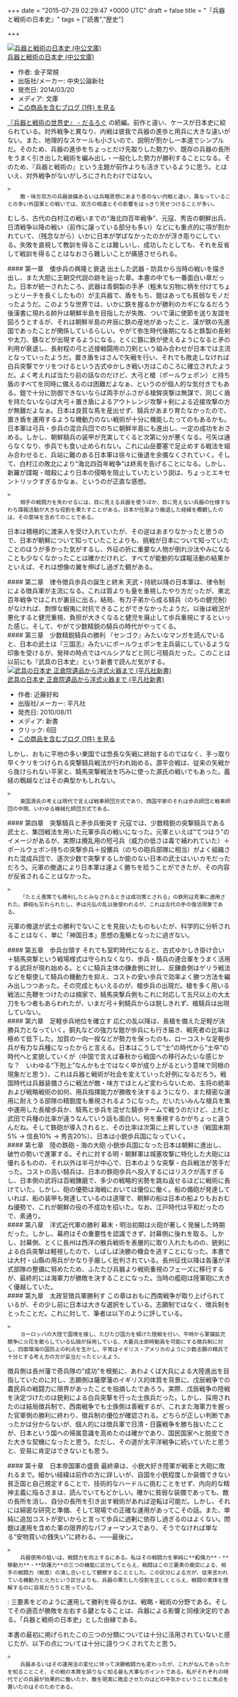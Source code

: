 
+++
date = "2015-07-29 02:29:47 +0000 UTC"
draft = false
title = "『兵器と戦術の日本史』"
tags = ["読書","歴史"]

+++
<div class="hatena-asin-detail"><a href="http://www.amazon.co.jp/exec/obidos/ASIN/4122059275/bestylesnet-22/"><img src="https://images-fe.ssl-images-amazon.com/images/I/41CTjs0ra4L._SL160_.jpg" class="hatena-asin-detail-image" alt="兵器と戦術の日本史 (中公文庫)" title="兵器と戦術の日本史 (中公文庫)"/></a><div class="hatena-asin-detail-info"><a href="http://www.amazon.co.jp/exec/obidos/ASIN/4122059275/bestylesnet-22/">兵器と戦術の日本史 (中公文庫)</a><ul><li><span class="hatena-asin-detail-label">作者:</span> 金子常規</li><li><span class="hatena-asin-detail-label">出版社/メーカー:</span> 中央公論新社</li><li><span class="hatena-asin-detail-label">発売日:</span> 2014/03/20</li><li><span class="hatena-asin-detail-label">メディア:</span> 文庫</li><li><a href="http://d.hatena.ne.jp/asin/4122059275/bestylesnet-22" target="_blank">この商品を含むブログ (1件) を見る</a></li></ul></div><div class="hatena-asin-detail-foot"></div></div><a href="https://blog.daruyanagi.jp/entry/2015/07/10/193133">『兵器と戦術の世界史』 - だるろぐ</a> の続編。前作と違い、ケースが日本史に絞られている。対外戦争と異なり、内戦は彼我で兵器の進歩と用兵に大きな違いがない。また、地理的なスケールも小さいので、説明が割かし一本道でシンプルだ。そのため、兵器の進歩をちょっとだけ先取りした勢力や、既存の兵器の長所をうまく引き出した戦術を編み出し・一般化した勢力が勝利することになる。そのため、『兵器と戦術の』という主題が前作よりも活きているように思う。とはいえ、対外戦争がないがしろにされたわけではない。

    >
        敵・味方双方の兵器装備あるいは兵略思想にあまり差のない内戦と違い、異なっていることの多い外国軍との戦いでは、双方の相違とその影響をはっきり見せつけることが多い。

    
むしろ、古代の白村江の戦いまでの“海北四百年戦争”、元寇、秀吉の朝鮮出兵、日清戦争以降の戦い（前作に譲っている部分も多い）などにも重点的に項が割かれていて、（残念ながら）いかに日本が学ばなかったのかが浮き彫りにしている。失敗を直視して教訓を得ることは難しいし、成功したとしても、それを反省して戦訓を得ることはなおさら難しいことが痛感させられる。

<div class="section">
    #### 第一章　倭歩兵の興隆と衰退
    出土した武器・防具から当時の戦いを描き出し、また大胆に王朝交代説の跡を辿った章。本書の中でも一番面白い章だった。日本が統一されたころ、武器は青銅製の手矛（粗末な刃物に柄を付けてちょっとリーチを長くしたもの）が主兵器で、盾をもち、鎧はあっても貧弱なモノだったようだ。このような世界では、いかに鉄を握るかが勝利のカギになるだろう<br/>
後漢書に現れる帥升は朝鮮半島を目指したが失敗、ついで漢に使節を送り友誼を図ろうとするが、それは朝鮮半島の弁辰に鉄の産地があったこと、漢が鉄の先進国であったことが関係しているらしい。やがて弥生時代後期になると鉄製の長剣や太刀、鏃などが出現するようになる。とくに鏃に鉄が使えるようになると矛の利用が衰退し、長射程の弓と近接戦闘用の刀剣という組み合わせが日本では主流となっていったようだ。置き盾をはさんで矢戦を行い、それでも敗走しなければ白兵突撃でケリをつけるという古式ゆかしき戦い方はこのころに確立されたようだ。よく考えれば当たり前の話なのだけど、大弓と槍（ポールウェポン）と持ち盾のすべてを同時に備えるのは困難だよなぁ、というのが個人的な気付きでもある。鎧で十分に防御できないならば両手がふさがる槍鉾突撃は無謀で、同じく盾を持たないならば大弓＋置き盾によるアウトレンジ攻撃＋剣による近接攻撃の方が無難だよなぁ。日本は良質な馬を産出せず、騎兵があまり育たなかったので、置き盾を運用するような機動力のない戦術が十分に機能したってのもあるかも。日本軍は弓兵・歩兵の混合兵団でのちに朝鮮半島にも進出し、一定の成功をおさめる。しかし、朝鮮騎兵の装甲が充実してくると次第に分が悪くなる。弓矢は通らなくなり、歩兵でも食い止められない。これに山岳要塞で足止めする戦法を組み合わせると、兵站に難のある日本軍は徐々に後退を余儀なくされていく。そして、白村江の敗北により“海北四百年戦争”は終焉を告げることになる。しかし、新羅が諜報・暗殺により日本の侵略を阻止していたという説は、ちょっとエキセントリックすぎるかなぁ、というのが正直な感想。

    >
        相手の戦闘力を失わせるには、目に見える兵器を使うほか、目に見えない兵器の仕様すなわち諜報活動が大きな役割を果たすことがある。日本が任那より撤退した経緯を概観したのは、その意味を含めてのことである。

    
日本は積極的に渡来人を受け入れていたが、その逆はあまりなかったと思うので、日本が朝鮮について知っていたことよりも、挑戦が日本について知っていたことのほうが多かった気がするし、外征の折に重要な人物が倒れ沙汰やみになることも少なくなかったことは確かだけれど、すべてが能動的な諜報活動の結果かといえば、それは想像の翼を伸ばし過ぎた観がある。

</div>
<div class="section">
    #### 第二章　律令徴兵歩兵の誕生と終末
    天武・持統以降の日本軍は、律令制による徴兵軍が主流になる。これは質よりも量を重視したやり方だったが、東北百年戦争ではこれが裏目に出る。結局、有力子弟から成る騎兵（のちの健児制）がなければ、剽悍な蝦夷に対抗できることができなかったようだ。以後は戦況が悪化すると健児重視、負担が大きくなると健児を廃止して歩兵重視にするといった感じ。そして、やがて少数精鋭の騎兵の時代がやってくる。

</div>
<div class="section">
    #### 第三章　少数精鋭騎兵の勝利
    『センゴク』みたいなマンガを読んでいると、日本の武士は『三国志』みたいにポールウェポンを主兵装にしているような印象を受けるが、発祥の時点ではペルシアなどと同じ弓騎兵だった。このことは以前にも『武具の日本史』という新書で読んだ気がする。<div class="hatena-asin-detail"><a href="http://www.amazon.co.jp/exec/obidos/ASIN/4582855393/bestylesnet-22/"><img src="https://images-fe.ssl-images-amazon.com/images/I/31TxxpA9KnL._SL160_.jpg" class="hatena-asin-detail-image" alt="武具の日本史 正倉院遺品から洋式火器まで (平凡社新書)" title="武具の日本史 正倉院遺品から洋式火器まで (平凡社新書)"/></a><div class="hatena-asin-detail-info"><a href="http://www.amazon.co.jp/exec/obidos/ASIN/4582855393/bestylesnet-22/">武具の日本史 正倉院遺品から洋式火器まで (平凡社新書)</a><ul><li><span class="hatena-asin-detail-label">作者:</span> 近藤好和</li><li><span class="hatena-asin-detail-label">出版社/メーカー:</span> 平凡社</li><li><span class="hatena-asin-detail-label">発売日:</span> 2010/08/11</li><li><span class="hatena-asin-detail-label">メディア:</span> 新書</li><li> <span class="hatena-asin-detail-label">クリック</span>: 6回</li><li><a href="http://d.hatena.ne.jp/asin/4582855393/bestylesnet-22" target="_blank">この商品を含むブログ (1件) を見る</a></li></ul></div><div class="hatena-asin-detail-foot"></div></div>しかし、おもに平地の多い東国では悠長な矢戦に終始するのではなく、手っ取り早くケリをつけられる突撃騎兵戦法が行われ始める。源平合戦は、従来の矢戦から抜けられない平家と、騎馬突撃戦法を巧みに使った源氏の戦いでもあった。義経の鵯越などはその典型かもしれない。

    >
        東国源氏の考えは現代で言えば戦車師団方式であり、西国平家のそれは歩兵師団と戦車師団の中間、いわゆる機械化師団方式である。

    

</div>
<div class="section">
    #### 第四章　突撃騎兵と矛歩兵衝突す
    元寇では、少数精鋭の突撃騎兵である武士と、集団戦法を用いた元軍歩兵の戦いになった。元軍といえば“てつはう”のイメージがあるが、実際は攪乱用の短弓兵（威力の低さは毒で補われていた）＋ポールウェポン持ちの突撃歩兵＋投擲兵（のちの砲兵部隊に相当）がよく組織された混成兵団で、逐次少数で突撃するしか能のない日本の武士はいいカモだっただろう。元軍の撤退により日本軍は運よく勝ちを拾うことができたが、その内容が反省されることはなかった。

    >
        「たとえ愚策でも勝利したとみなされるときは成功策とされる」の鉄則は見事に適用された。鉄砲も忘れられたし、矛は元弘の乱以後使われるが、これは古代の矛の復活現象である。

    
元軍の撤退が武士の勝利でないことを見抜いたものもいたが、科学的に分析されることはなく、単に「神国日本」思想の濫觴となったに過ぎない。

</div>
<div class="section">
    #### 第五章　歩兵台頭す
    それでも室町時代になると、古式ゆかしき掛け合い＋騎馬突撃という戦場様式は守られなくなり、歩兵・騎兵の連合軍をうまく活用する武将が現れ始める。とくに騎兵主体の鎌倉側に対し、反鎌倉側はゲリラ戦法などを駆使して騎兵の機動力を抑え、コストの安い歩兵で効率よく勝つ方法を編み出しつつあった。その完成ともいえるのが、槍歩兵の出現だ。槍を多く用いる戦法に先鞭をつけたのは楠家で、騎馬突撃兵側もこれに対応して五尺以上の大太刀をもつ者もあらわれたが、いまだ弓＋剣騎兵からは脱しきれず、槍騎兵は出現していない。

</div>
<div class="section">
    #### 第六章　足軽歩兵地位を確立す
    応仁の乱以降は、長槍を備えた足軽が決勝兵力となっていく。胴丸などの強力な鎧が歩兵にも行き届き、戦死者の比率は極めて低下した。加賀の一向一揆などが勢力を保ったのも、ローコストな足軽歩兵が有力な兵種になったからと言える。日本はこうして“士”の時代から“士卒”の時代へと変貌していくが（中国で言えば春秋から戦国への移行みたいな感じかな？　いわゆる“下剋上”なんかも士ではなく卒が成り上がるという意味で同根の現象だと思う）、これは兵器と戦術が社会を変えていった好例になるだろう。戦国時代は兵器装備さらに戦法が敵・味方でほとんど変わらないため、主将の統率および戦略戦術の如何、用兵指揮能力が勝敗を決するようになり、また精密な運用に耐えうる部隊の精鋭度も重視されるようになった。だいたいみんな槍兵を集中運用した長槍歩兵か、騎馬と歩兵を混ぜた騎歩チームで戦うのだけど、上杉と武田で兵種の比率が違うなんていう話も面白い。何を重視するかがちょっと違うんだね。そして鉄砲が導入されると、その比率は次第に上昇していき（戦国末期5% → 信長10% → 秀吉20%）、日本は小銃歩兵国になっていく。

</div>
<div class="section">
    #### 第七章　陸の鉄砲・海の大砲
    小銃歩兵国になった日本は朝鮮に進出し、破竹の勢いで進軍する。それに対する明・朝鮮軍は城塞攻撃に特化した大砲には優れるものの、それ以外は半弓が中心で、日本のような突撃・白兵戦法が苦手だった。コストの高い騎兵は、日本の鉄砲歩兵へ投入するにはリスクが高すぎるし、日本側の武将は百戦錬磨で、多少の戦略的劣勢を跳ね返せるほどに戦術に長けていた。しかし、砲の優勢は海戦においては優位に働く。船の備砲が発達していれば、船の装甲も発達しているのは道理で、朝鮮の船は日本の船よりもおおむね優勢で、これが朝鮮の役の不成功を招いた。なお、江戸時代は平和だったので、素通り。

</div>
<div class="section">
    #### 第八章　洋式近代軍の勝利
    幕末・明治初期は火砲が著しく発展した時期だった。しかし、幕府はその重要性を認識できず、討幕側に後れを取る。しかし、討幕側、とくに長州は西洋の散兵戦術を表層的に取り入れたものの、銃剣による白兵突撃は軽視したので、しばしば決勝の機会を逃すことになった。本書では大村・山縣の用兵がかなり手厳しく批判されている。長州征伐以降は各藩が洋式部隊の整備に努めたため、ふたたび兵器より戦術重視のフェーズに移行するが、最終的には海軍力が勝敗を決することになった。当時の艦砲は陸軍砲に大きく優越していた。

</div>
<div class="section">
    #### 第九章　太政官徴兵軍勝利す
    この章はおもに西南戦争が取り上げられているが、その少し前に日本は大きな選択をしている。志願制ではなく、徴兵制をとったことだ。これに対して、筆者は以下のように評している。

    >
        ヨーロッパの大陸で国境を接し、たびたび国力を傾けた陸戦を行い、平時から軍備拡充競争に火花を散らしている仏独が採用している、大量兵士即時動員を可能にする徴兵制に対し、四面環海の国防上の利点を生かし、平常はイギリス・アメリカのように少数志願の精兵で十分とする考え方の方が妥当だったといえよう。

    
徴兵側は長州藩で奇兵隊の“成功”を根拠に、あわよくば大兵による大陸進出を目指していたのに対し、志願側は薩摩藩のイギリス的体質を背景に、戊辰戦争での農民兵の戦闘力に限界があったことを指摘したであろう。実際、戊辰戦争の陸戦を決定づけたのは銃剣による白兵突撃を行った士族兵だった。しかし、採用されたのは結局徴兵制で、西南戦争でも士族側は善戦するが、これまた海軍力を握った官軍側の勝利に終わり、徴兵制の優位が確認される。どちらが正しい判断であったかは分からないが、個人的には徴兵軍で日清・日露戦争を勝ち抜いたことが、日本という国への帰属意識を高めたのは確かであり、国民国家へと脱皮できた大きな契機になったと思う。ただし、その道が太平洋戦争に続いていたと思うと、安易に肯定はできないとも思う。

</div>
<div class="section">
    #### 第十章　日本帝国軍の盛衰
    最終章は、小銃大好き陸軍が戦車と大砲に敗れるまで。細かい経緯は前作の方に詳しいが、自国を小銃程度しか装備できない貧乏国と自己規定することで、技術的なハードルに挑むことをせず、内向的な精神主義に陥るさまは、読んでいてもどかしい。確かに貧弱な装備であっても、敵の長所を消し、自分の長所を引き出す戦術があれば逆転は可能だ。しかし、それには綿密な研究と準備、そして現場での正確な運用があってこその話。また、単純に追加コストが安いからと言って歩兵に過剰に依存し過ぎるのはよくない。問題は運用を含めた軍の限界的なパフォーマンスであり、そうでなければ単なる“安物買いの銭失い”に終わる。――最後に。

    >
        兵器使用の狙いは、戦闘力を向上するにある。私はその戦闘力を単純に**殺傷力**・**移動力**・**防護力**の三つの機能に区分してとらえ、戦闘はこの三要素の衝突による、相手の戦闘力（戦意）の潰し合いとして観察することとした。この区分による方が、従来言われている機動力と火力という区分よりも、兵器の果たした役割を正しくとらえ、戦闘の実体を理解するのに容易だろうと思っている。
:
三要素をどのように運用して勝利を得るかは、戦略・戦術の分野である。そしてその適否が勝敗を左右する鍵となることは、兵器による影響と同様決定的である。「兵器と戦術の日本史」とした由縁である。

    
本書の最初に掲げられたこの三つの分類については十分に活用されていないと感じたが、以下の点については十分に語りつくされてたと思う。

    >
        兵器あるいはその運用法の変化に伴って決勝戦闘力も変わったが、これがなんであったかを知ることこそ、その戦の本質を誤りなく知る最も大事なポイントである。私がそれぞれの時代でどの兵器が効果的に働いたか、敵を現実に敗走させたのはどの平気かということに焦点を置いたのはそのためである。

    

</div>

